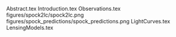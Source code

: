 Abstract.tex
Introduction.tex
Observations.tex
figures/spock2lc/spock2lc.png
figures/spock_predictions/spock_predictions.png
LightCurves.tex
LensingModels.tex
